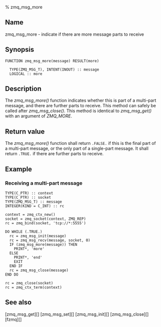 % zmq_msg_more


Name
----

zmq_msg_more - indicate if there are more message parts to receive


Synopsis
--------

~~~{.synopsis}
FUNCTION zmq_msg_more(message) RESULT(more)

  TYPE(ZMQ_MSG_T), INTENT(INOUT) :: message
  LOGICAL :: more
~~~


Description
-----------

The *zmq_msg_more()* function indicates whether this is part of a multi-part
message, and there are further parts to receive.  This method can safely be
called after *zmq_msg_close()*.  This method is identical to *zmq_msg_get()*
with an argument of *ZMQ_MORE*.


Return value
------------

The *zmq_msg_more()* function shall return `.FALSE.` if this is the final part
of a multi-part message, or the only part of a single-part message.  It shall
return `.TRUE.` if there are further parts to receive.


Example
-------

### Receiving a multi-part message

~~~{.example}
TYPE(C_PTR) :: context
TYPE(C_PTR) :: socket
TYPE(ZMQ_MSG_T) :: message
INTEGER(KIND = C_INT) :: rc

context = zmq_ctx_new()
socket = zmq_socket(context, ZMQ_REP)
rc = zmq_bind(socket, 'tcp://*:5555')

DO WHILE (.TRUE.)
  rc = zmq_msg_init(message)
  rc = zmq_msg_recv(message, socket, 0)
  IF (zmq_msg_more(message)) THEN
    PRINT*, 'more'
  ELSE
    PRINT*, 'end'
    EXIT
  END IF
  rc = zmq_msg_close(message)
END DO

rc = zmq_close(socket)
rc = zmq_ctx_term(context)
~~~


See also
--------

[zmq_msg_get][]
[zmq_msg_set][]
[zmq_msg_init][]
[zmq_msg_close][]
[fzmq][]
